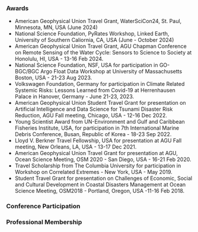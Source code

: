 ### Awards
- American Geophysical Union Travel Grant, WaterSciCon24, St. Paul, Minnesota, MN, USA (June 2024)
- National Science Foundation, PyRates Workshop, Linked Earth, University of Southern Caliornia, CA, USA (June - October 2024)
- American Geophysical Union Travel Grant, AGU Chapman Conference on Remote Sensing of the Water Cycle: Sensors to Science to Society at Honolulu, HI, USA - 13-16 Feb 2024.
- National Science Foundation, NSF, USA for participation in GO-BGC/BGC Argo Float Data Workshop at University of Massachusetts Boston, USA - 21-23 Aug 2023.
- Volkswagen Foundation, Germany for participation in Climate Related Systemic Risks: Lessons Learned from Covid-19 at Herrenhausen Palace in Hanover, Germany - June 21-23, 2023.
- American Geophysical Union Student Travel Grant for presentation on Artificial Intelligence and Data Science for Tsunami Disaster Risk Reduction, AGU Fall meeting, Chicago, USA - 12-16 Dec 2022.
- Young Scientist Award from UN-Environment and Gulf and Caribbean Fisheries Institute, USA, for participation in 7th International Marine Debris Conference, Busan, Republic of Korea - 18-23 Sep 2022.
- Lloyd V. Berkner Travel Fellowship, USA for presentation at AGU Fall meeting, New Orleans, LA, USA - 13-17 Dec 2021.
- American Geophysical Union Travel Grant for presentation at AGU, Ocean Science Meeting, OSM 2020 - San Diego, USA - 16-21
Feb 2020.
- Travel Scholarship from The Columbia University for participation in Workshop on Correlated Extremes - New York, USA - May 2019.
- Student Travel Grant for presentation on Challenges of Economic, Social and Cultural Development in Coastal Disasters
Management at Ocean Science Meeting, OSM2018 - Portland, Oregon, USA -11-16 Feb 2018.

### Conference Participation

### Professional Membership
